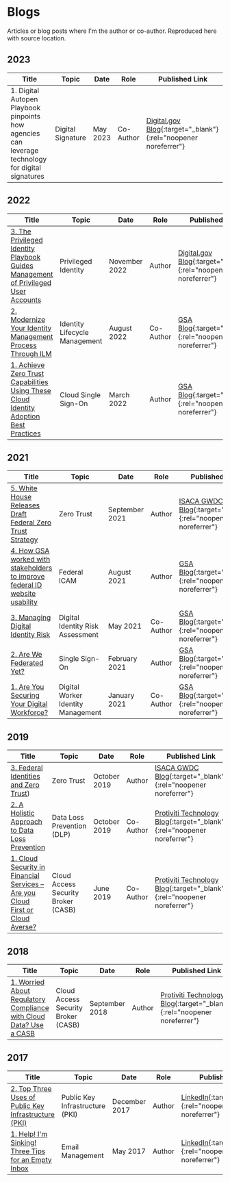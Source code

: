 # Blogs

Articles or blog posts where I'm the author or co-author. Reproduced here with source location.

## 2023
| Title | Topic | Date | Role | Published Link |
| ----- | -------- | ---- | ----- | ------ |
| 1. Digital Autopen Playbook pinpoints how agencies can leverage technology for digital signatures | Digital Signature | May 2023 | Co-Author | [Digital.gov Blog](https://digital.gov/2023/05/23/digital-autopen-playbook-pinpoints-how-agencies-can-leverage-technology-for-digital-signatures/){:target="_blank"}{:rel="noopener noreferrer"} |


## 2022

| Title | Topic | Date | Role | Published Link |
| ----- | -------- | ---- | ----- | ------ |
| [3. The Privileged Identity Playbook Guides Management of Privileged User Accounts](2211-pam.md) | Privileged Identity | November 2022 | Author | [Digital.gov Blog](https://digital.gov/2022/11/10/the-privileged-identity-playbook-guides-management-of-privileged-user-accounts/){:target="_blank"}{:rel="noopener noreferrer"} |
| [2. Modernize Your Identity Management Process Through ILM](2208-gsailm.md) | Identity Lifecycle Management | August 2022 | Co-Author | [GSA Blog](https://www.gsa.gov/blog/2022/08/12/modernize-your-identity-management-process-through-ilm){:target="_blank"}{:rel="noopener noreferrer"} |
| [1. Achieve Zero Trust Capabilities Using These Cloud Identity Adoption Best Practices](2203-gsacloudblog.md) | Cloud Single Sign-On | March 2022 | Author | [GSA Blog](https://www.gsa.gov/blog/2022/03/09/achieve-zero-trust-capabilities-using-these-cloud-identity-adoption-best-practices){:target="_blank"}{:rel="noopener noreferrer"} | 

## 2021

| Title | Topic | Date | Role | Published Link |
| ----- | -------- | ---- | ----- | ------ |
| [5. White House Releases Draft Federal Zero Trust Strategy](2109-gwdcfedztastrategy.md) | Zero Trust | September 2021 | Author | [ISACA GWDC Blog](https://isaca-gwdc.org/2021-draft-federal-zero-trust-strategy/){:target="_blank"}{:rel="noopener noreferrer"} |
| [4. How GSA worked with stakeholders to improve federal ID website usability](2108-GSAIDMGovBlog.md) | Federal ICAM | August 2021 | Author | [GSA Blog](https://www.gsa.gov/blog/2021/08/31/how-gsa-worked-with-stakeholders-to-improve-federal-id-website-usability){:target="_blank"}{:rel="noopener noreferrer"} |
| [3. Managing Digital Identity Risk]((2105-GSADIRABlog.md)) | Digital Identity Risk Assessment | May 2021 | Co-Author | [GSA Blog](https://www.gsa.gov/blog/2021/05/13/managing-digital-identity-risk){:target="_blank"}{:rel="noopener noreferrer"} |
| [2. Are We Federated Yet?](2102-GSAESSOPlaybook.md) | Single Sign-On | February 2021 | Author | [GSA Blog](https://www.gsa.gov/blog/2021/02/25/are-we-federated-yet){:target="_blank"}{:rel="noopener noreferrer"} |
| [1. Are You Securing Your Digital Workforce?](2101-GSADWPlaybook.md) | Digital Worker Identity Management | January 2021 | Co-Author | [GSA Blog](https://www.gsa.gov/blog/2021/01/13/are-you-securing-your-digital-workforce){:target="_blank"}{:rel="noopener noreferrer"} |

## 2019

| Title | Topic | Date | Role | Published Link |
| ----- | -------- | ---- | ----- | ------ |
| [3. Federal Identities and Zero Trust](1910-fedidandzerotrust.md)) | Zero Trust | October 2019 | Author | [ISACA GWDC Blog](https://isaca-gwdc.org/federal-identities-and-zero-trust/){:target="_blank"}{:rel="noopener noreferrer"} |
| [2. A Holistic Approach to Data Loss Prevention](1910-dlpplan.md) | Data Loss Prevention (DLP) | October 2019 | Co-Author | [Protiviti Technology Blog](https://tcblog.protiviti.com/2019/10/14/a-holistic-approach-to-data-loss-prevention/){:target="_blank"}{:rel="noopener noreferrer"} |
| [1. Cloud Security in Financial Services – Are you Cloud First or Cloud Averse?](1906-financialcloudsecurity.md) | Cloud Access Security Broker (CASB) | June 2019 | Co-Author | [Protiviti Technology Blog](https://tcblog.protiviti.com/2019/06/14/cloud-security-in-financial-services-are-you-cloud-first-or-cloud-averse/){:target="_blank"}{:rel="noopener noreferrer"} |

## 2018

| Title | Topic | Date | Role | Published Link |
| ----- | -------- | ---- | ----- | ------ |
| [1. Worried About Regulatory Compliance with Cloud Data? Use a CASB](1809-cloudconfidence.md) | Cloud Access Security Broker (CASB) | September 2018 | Author | [Protiviti Technology Blog](https://tcblog.protiviti.com/2018/09/06/worried-about-regulatory-compliance-with-cloud-data-use-a-casb/){:target="_blank"}{:rel="noopener noreferrer"} |

## 2017

| Title | Topic | Date | Role | Published Link |
| ----- | -------- | ---- | ----- | ------ |
| [2. Top Three Uses of Public Key Infrastructure (PKI)](1712-toppkiuses.md) | Public Key Infrastructure (PKI) | December 2017 | Author | [LinkedIn](https://www.linkedin.com/pulse/we-peoples-pki-devices-kenneth-myers/){:target="_blank"}{:rel="noopener noreferrer"} |
| [1. Help! I'm Sinking! Three Tips for an Empty Inbox](1705-emptyinbox.md) | Email Management | May 2017 | Author | [LinkedIn](https://www.linkedin.com/pulse/help-im-sinking-kenneth-myers/){:target="_blank"}{:rel="noopener noreferrer"} |
